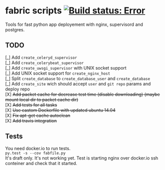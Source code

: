 fabric scripts  [![Build status: Error](https://api.travis-ci.org/ir4y/fabric-scripts.svg?branch=master)](https://travis-ci.org/ir4y/fabric-scripts/)
==============
Tools for fast python app deployement with nginx, supervisord and postgres.


TODO
----
[\_] Add `create_celeryd_supervisor`  
[\_] Add `create_celerybeat_supervisor`  
[\_] Add `create_uwsgi_supervisor` with UNIX socket support  
[\_] Add UNIX socket support for  `create_nginx_host`  
[\_] Split `create_database` to `create_database_user` and `create_database`  
[\_] Add `create_site` wich should accept `user` and `git repo` params and deploy repo  
[X] ~~Add packet cache for decrease test time (disable downloading) (maybe mount local dir to packet cache dir)~~  
[X] ~~Add tests for all tasks~~  
[X] ~~Use castom Dockerfile with updated ubuntu 14.04~~  
[X] ~~Fix apt-get cache autoclean~~  
[X] ~~Add travis integration~~  

Tests
----- 
You need docker.io to run tests.  
```py.test -s --cov fabfile.py```  
It's draft only.
It's not working yet. 
Test is starting nginx over docker.io ssh conteiner and check that it started.
